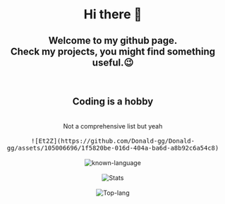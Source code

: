 <h1 align="center"> Hi there 👋 </h1>

<h2 align="center">
Welcome to my github page.<br/>Check my projects, you might find something useful.😉
</h2>

<br/>

<h2 align="center">Coding is a hobby</h2>

<br/>

<div align="center">Not a comprehensive list but yeah</div>

<br/>

<div align="center">
<kbd>
![Et2Z](https://github.com/Donald-gg/Donald-gg/assets/105006696/1f5820be-016d-404a-ba6d-a8b92c6a54c8)
</kbd>
</div> 

<br/>
<!-- skills -->

<div align="center">
<img src="https://skillicons.dev/icons?i=js,ts,html,css,nodejs,react,rust,python,solidity,threejs,unity,godot" alt="known-language"/>
</div> 

<br/>

<div align="center">
<img src="https://github-readme-stats.vercel.app/api?username=Donald-gg&show_icons=true&theme=gruvbox" alt="Stats" />
</div>

<br/>

<div align="center"> 
<img src="https://github-readme-stats.vercel.app/api/top-langs/?username=Donald-gg&layout=pie&langs_count=8&size_weight=0.5&count_weight=0.5&theme=gruvbox" alt="Top-lang" />
</div>

